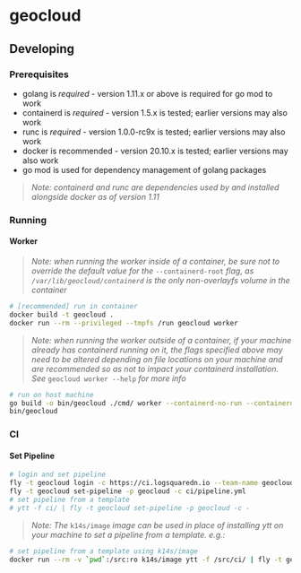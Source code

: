 # geocloud

## Developing

### Prerequisites

* golang is *required* - version 1.11.x or above is required for go mod to work
* containerd is *required* - version 1.5.x is tested; earlier versions may also work
* runc is *required* - version 1.0.0-rc9x is tested; earlier versions may also work
* docker is recommended - version 20.10.x is tested; earlier versions may also work
* go mod is used for dependency management of golang packages

> _Note: containerd and runc are dependencies used by and installed alongside docker as of version 1.11_

### Running

#### Worker

> _Note: when running the worker inside of a container, be sure not to override the default value for the_ `--containerd-root` _flag, as `/var/lib/geocloud/containerd` is the only non-overlayfs volume in the container_

```sh
# [recommended] run in container 
docker build -t geocloud .
docker run --rm --privileged --tmpfs /run geocloud worker
```

> _Note: when running the worker outside of a container, if your machine already has containerd running on it, the flags specified above may need to be altered depending on file locations on your machine and are recommended so as not to impact your containerd installation. See_ `geocloud worker --help` _for more info_

```sh
# run on host machine
go build -o bin/geocloud ./cmd/ worker --containerd-no-run --containerd-address /run/containerd/containerd.sock
bin/geocloud
```

### CI

#### Set Pipeline

```sh
# login and set pipeline
fly -t geocloud login -c https://ci.logsquaredn.io --team-name geocloud
fly -t geocloud set-pipeline -p geocloud -c ci/pipeline.yml
# set pipeline from a template
# ytt -f ci/ | fly -t geocloud set-pipeline -p geocloud -c -
```

> _Note: The_ `k14s/image` _image can be used in place of installing ytt on your machine to set a pipeline from a template. e.g.:_

```sh
# set pipeline from a template using k14s/image
docker run --rm -v `pwd`:/src:ro k14s/image ytt -f /src/ci/ | fly -t geocloud set-pipeline -p geocloud -c -
```
